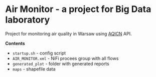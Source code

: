 # Air Monitor - a project for Big Data laboratory

Project for monitoring air quality in Warsaw using [AQICN](https://aqicn.org/map/world/) API.

**Contents**
- `startup.sh` - config script
- `AIR_MONITOR.xml` - NiFi procees group with all flows
- `generated_plot` - folder with generated reports
- `maps` - shapefile data
